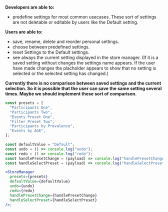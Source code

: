 **Developers are able to:**

- predefine settings for most common usecases. These sort of settings are not deletable or editable by users like the Default setting.

**Users are able to:**

- save, rename, delete and reorder personal settings.
- choose between predefined settings.
- reset Settings to the Default settings.
- see always the current setting displayed in the store manager. (If it is a saved setting without changes the settings name appears. If the user have made changes the placholder appears to show that no setting is selected or the selected setting has changed.)

**Currently there is no comparison between saved settings and the current selection. So it is possible that the user can save the same setting several times. Maybe we should implement these sort of comparison.**

```jsx
const presets = [
  "Participants One",
  "Participants Two",
  "Events Preset One",
  "Filter Preset Two",
  "Participants by Prevalence",
  "Events by AGE",
];

const defaultValue = "Default";
const undo = () => console.log("undo");
const redo = () => console.log("redo");
const handlePresetChange = (payload) => console.log("handlePresetChange", payload);
const handleSelectPreset = (payload) => console.log("handleSelectPreset", payload);

<StoreManager
  presets={presets}
  defaultValue={defaultValue}
  undo={undo}
  redo={redo}
  handlePresetChange={handlePresetChange}
  handleSelectPreset={handleSelectPreset}
/>;
```
